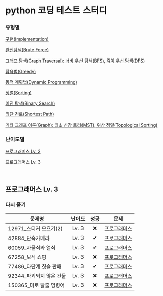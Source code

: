 # python 코딩 테스트 스터디
### 유형별
[구현(Implementation)](../implementation/README.md)

[완전탐색(Brute Force)](../brute_force/README.md)

[그래프 탐색(Graph Traversal): 너비 우선 탐색(BFS), 깊이 우선 탐색(DFS)](../graph_traversal/README.md)

[탐욕법(Greedy)](../greedy/README.md)

[동적 계획법(Dynamic Programming)](../dynamic_programming/README.md)

[정렬(Sorting)](../sorting/README.md)

[이진 탐색(Binary Search)](../binary_search/README.md)

[최단 경로(Shortest Path)](../shortest_path/README.md)

[기타 그래프 이론(Graph): 최소 신장 트리(MST), 위상 정렬(Topological Sorting)](../graph/README.md)

### 난이도별
[프로그래머스 Lv. 2](../Programmers/Programmers_Lv2/README.md)

프로그래머스 Lv. 3

<br>

## 프로그래머스 Lv. 3
### 다시 풀기
|문제명|난이도|성공|문제|
|-----|:----:|:----:|:----:|
|12971_스티커 모으기(2)|Lv. 3|❌|[프로그래머스](https://school.programmers.co.kr/learn/courses/30/lessons/12971)|
|42884_단속카메라|Lv. 3|✔|[프로그래머스](https://school.programmers.co.kr/learn/courses/30/lessons/42884)|
|60059_자물쇠와 열쇠|Lv. 3|✔|[프로그래머스](https://school.programmers.co.kr/learn/courses/30/lessons/60059)|
|67258_보석 쇼핑|Lv. 3|❌|[프로그래머스](https://school.programmers.co.kr/learn/courses/30/lessons/67258)|
|77486_다단계 칫솔 판매|Lv. 3|✔|[프로그래머스](https://school.programmers.co.kr/learn/courses/30/lessons/77486)|
|92344_파괴되지 않은 건물|Lv. 3|❌|[프로그래머스](https://school.programmers.co.kr/learn/courses/30/lessons/92344)|
|150365_미로 탈출 명령어|Lv. 3|❌|[프로그래머스](https://school.programmers.co.kr/learn/courses/30/lessons/150365)|

